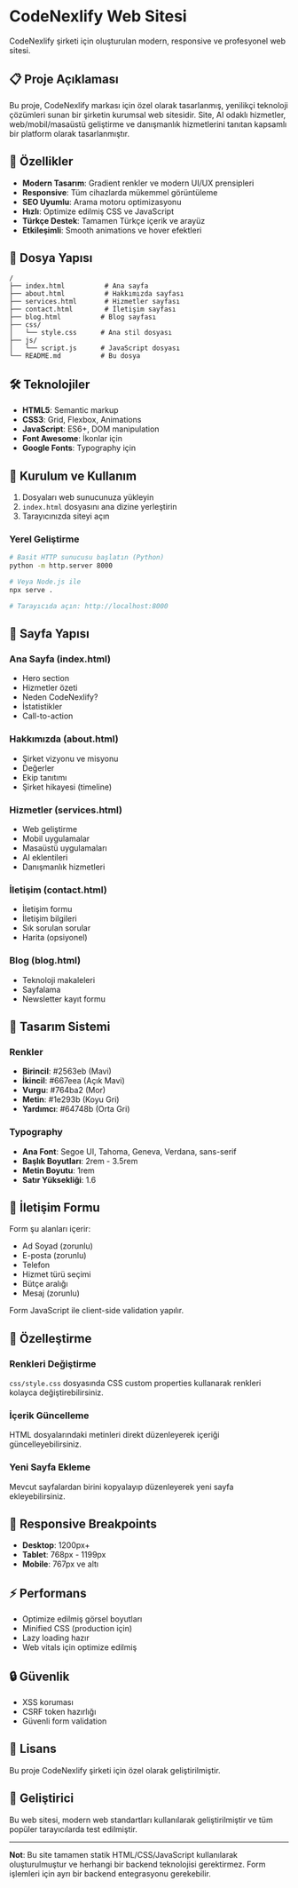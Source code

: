# CodeNexlify Web Sitesi

CodeNexlify şirketi için oluşturulan modern, responsive ve profesyonel web sitesi.

## 📋 Proje Açıklaması

Bu proje, CodeNexlify markası için özel olarak tasarlanmış, yenilikçi teknoloji çözümleri sunan bir şirketin kurumsal web sitesidir. Site, AI odaklı hizmetler, web/mobil/masaüstü geliştirme ve danışmanlık hizmetlerini tanıtan kapsamlı bir platform olarak tasarlanmıştır.

## 🎯 Özellikler

- **Modern Tasarım**: Gradient renkler ve modern UI/UX prensipleri
- **Responsive**: Tüm cihazlarda mükemmel görüntüleme
- **SEO Uyumlu**: Arama motoru optimizasyonu
- **Hızlı**: Optimize edilmiş CSS ve JavaScript
- **Türkçe Destek**: Tamamen Türkçe içerik ve arayüz
- **Etkileşimli**: Smooth animations ve hover efektleri

## 📁 Dosya Yapısı

```
/
├── index.html          # Ana sayfa
├── about.html          # Hakkımızda sayfası
├── services.html       # Hizmetler sayfası
├── contact.html        # İletişim sayfası
├── blog.html          # Blog sayfası
├── css/
│   └── style.css      # Ana stil dosyası
├── js/
│   └── script.js      # JavaScript dosyası
└── README.md          # Bu dosya
```

## 🛠️ Teknolojiler

- **HTML5**: Semantic markup
- **CSS3**: Grid, Flexbox, Animations
- **JavaScript**: ES6+, DOM manipulation
- **Font Awesome**: İkonlar için
- **Google Fonts**: Typography için

## 🚀 Kurulum ve Kullanım

1. Dosyaları web sunucunuza yükleyin
2. `index.html` dosyasını ana dizine yerleştirin
3. Tarayıcınızda siteyi açın

### Yerel Geliştirme

```bash
# Basit HTTP sunucusu başlatın (Python)
python -m http.server 8000

# Veya Node.js ile
npx serve .

# Tarayıcıda açın: http://localhost:8000
```

## 📱 Sayfa Yapısı

### Ana Sayfa (index.html)
- Hero section
- Hizmetler özeti
- Neden CodeNexlify?
- İstatistikler
- Call-to-action

### Hakkımızda (about.html)
- Şirket vizyonu ve misyonu
- Değerler
- Ekip tanıtımı
- Şirket hikayesi (timeline)

### Hizmetler (services.html)
- Web geliştirme
- Mobil uygulamalar
- Masaüstü uygulamaları
- AI eklentileri
- Danışmanlık hizmetleri

### İletişim (contact.html)
- İletişim formu
- İletişim bilgileri
- Sık sorulan sorular
- Harita (opsiyonel)

### Blog (blog.html)
- Teknoloji makaleleri
- Sayfalama
- Newsletter kayıt formu

## 🎨 Tasarım Sistemi

### Renkler
- **Birincil**: #2563eb (Mavi)
- **İkincil**: #667eea (Açık Mavi)
- **Vurgu**: #764ba2 (Mor)
- **Metin**: #1e293b (Koyu Gri)
- **Yardımcı**: #64748b (Orta Gri)

### Typography
- **Ana Font**: Segoe UI, Tahoma, Geneva, Verdana, sans-serif
- **Başlık Boyutları**: 2rem - 3.5rem
- **Metin Boyutu**: 1rem
- **Satır Yüksekliği**: 1.6

## 📧 İletişim Formu

Form şu alanları içerir:
- Ad Soyad (zorunlu)
- E-posta (zorunlu)
- Telefon
- Hizmet türü seçimi
- Bütçe aralığı
- Mesaj (zorunlu)

Form JavaScript ile client-side validation yapılır.

## 🔧 Özelleştirme

### Renkleri Değiştirme
`css/style.css` dosyasında CSS custom properties kullanarak renkleri kolayca değiştirebilirsiniz.

### İçerik Güncelleme
HTML dosyalarındaki metinleri direkt düzenleyerek içeriği güncelleyebilirsiniz.

### Yeni Sayfa Ekleme
Mevcut sayfalardan birini kopyalayıp düzenleyerek yeni sayfa ekleyebilirsiniz.

## 📱 Responsive Breakpoints

- **Desktop**: 1200px+
- **Tablet**: 768px - 1199px
- **Mobile**: 767px ve altı

## ⚡ Performans

- Optimize edilmiş görsel boyutları
- Minified CSS (production için)
- Lazy loading hazır
- Web vitals için optimize edilmiş

## 🔒 Güvenlik

- XSS koruması
- CSRF token hazırlığı
- Güvenli form validation

## 📝 Lisans

Bu proje CodeNexlify şirketi için özel olarak geliştirilmiştir.

## 👥 Geliştirici

Bu web sitesi, modern web standartları kullanılarak geliştirilmiştir ve tüm popüler tarayıcılarda test edilmiştir.

---

**Not**: Bu site tamamen statik HTML/CSS/JavaScript kullanılarak oluşturulmuştur ve herhangi bir backend teknolojisi gerektirmez. Form işlemleri için ayrı bir backend entegrasyonu gerekebilir. 